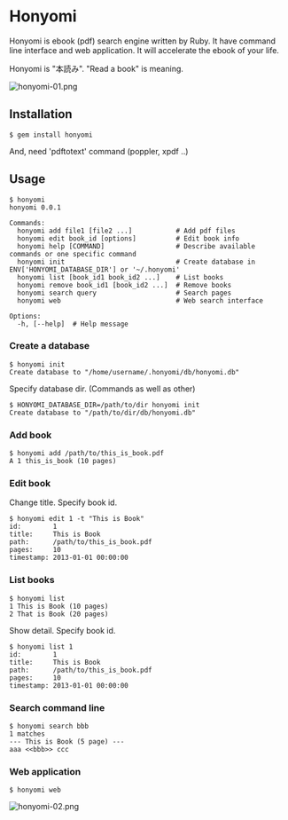 # Honyomi

Honyomi is ebook (pdf) search engine written by Ruby. It have command line interface and web application. It will accelerate the ebook of your life.

Honyomi is "本読み". "Read a book" is meaning.

![honyomi-01.png]()

## Installation

    $ gem install honyomi

And, need 'pdftotext' command (poppler, xpdf ..)

## Usage

```
$ honyomi
honyomi 0.0.1

Commands:
  honyomi add file1 [file2 ...]           # Add pdf files
  honyomi edit book_id [options]          # Edit book info
  honyomi help [COMMAND]                  # Describe available commands or one specific command
  honyomi init                            # Create database in ENV['HONYOMI_DATABASE_DIR'] or '~/.honyomi'
  honyomi list [book_id1 book_id2 ...]    # List books
  honyomi remove book_id1 [book_id2 ...]  # Remove books
  honyomi search query                    # Search pages
  honyomi web                             # Web search interface

Options:
  -h, [--help]  # Help message
```

### Create a database

```
$ honyomi init
Create database to "/home/username/.honyomi/db/honyomi.db"
```

Specify database dir. (Commands as well as other)

```
$ HONYOMI_DATABASE_DIR=/path/to/dir honyomi init
Create database to "/path/to/dir/db/honyomi.db"
```

### Add book

```
$ honyomi add /path/to/this_is_book.pdf
A 1 this_is_book (10 pages)
```

### Edit book

Change title. Specify book id.

```
$ honyomi edit 1 -t "This is Book"
id:        1
title:     This is Book
path:      /path/to/this_is_book.pdf
pages:     10
timestamp: 2013-01-01 00:00:00
```

### List books

```
$ honyomi list
1 This is Book (10 pages)
2 That is Book (20 pages)
```

Show detail. Specify book id.

```
$ honyomi list 1
id:        1
title:     This is Book
path:      /path/to/this_is_book.pdf
pages:     10
timestamp: 2013-01-01 00:00:00
```

### Search command line

```
$ honyomi search bbb
1 matches
--- This is Book (5 page) ---
aaa <<bbb>> ccc
```

### Web application

```
$ honyomi web
```

![honyomi-02.png]()

